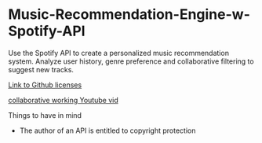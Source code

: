 # Music-Recommendation-Engine-w-Spotify-API
Use the Spotify API to create a personalized music recommendation system. Analyze user history, genre preference and collaborative filtering to suggest new tracks.

[Link to Github licenses](https://choosealicense.com/licenses/)

[collaborative working Youtube vid](https://www.youtube.com/watch?v=k5D37W6h56o)


Things to have in mind
- The author of an API is entitled to copyright protection
